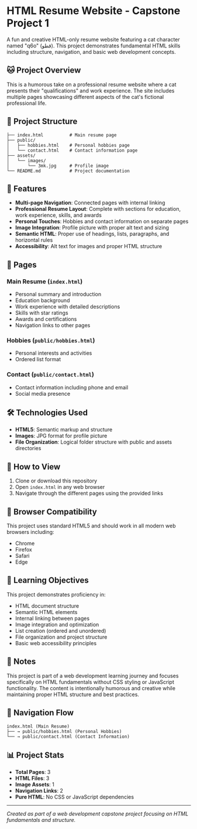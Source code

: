 # HTML Resume Website - Capstone Project 1

A fun and creative HTML-only resume website featuring a cat character named "q6o" (قطو). This project demonstrates fundamental HTML skills including structure, navigation, and basic web development concepts.

## 🐱 Project Overview

This is a humorous take on a professional resume website where a cat presents their "qualifications" and work experience. The site includes multiple pages showcasing different aspects of the cat's fictional professional life.

## 📁 Project Structure

```
├── index.html          # Main resume page
├── public/
│   ├── hobbies.html    # Personal hobbies page
│   └── contact.html    # Contact information page
├── assets/
│   └── images/
│       └── 3mk.jpg     # Profile image
└── README.md           # Project documentation
```

## 🌟 Features

- **Multi-page Navigation**: Connected pages with internal linking
- **Professional Resume Layout**: Complete with sections for education, work experience, skills, and awards
- **Personal Touches**: Hobbies and contact information on separate pages
- **Image Integration**: Profile picture with proper alt text and sizing
- **Semantic HTML**: Proper use of headings, lists, paragraphs, and horizontal rules
- **Accessibility**: Alt text for images and proper HTML structure

## 📄 Pages

### Main Resume (`index.html`)

- Personal summary and introduction
- Education background
- Work experience with detailed descriptions
- Skills with star ratings
- Awards and certifications
- Navigation links to other pages

### Hobbies (`public/hobbies.html`)

- Personal interests and activities
- Ordered list format

### Contact (`public/contact.html`)

- Contact information including phone and email
- Social media presence

## 🛠️ Technologies Used

- **HTML5**: Semantic markup and structure
- **Images**: JPG format for profile picture
- **File Organization**: Logical folder structure with public and assets directories

## 🚀 How to View

1. Clone or download this repository
2. Open `index.html` in any web browser
3. Navigate through the different pages using the provided links

## 📱 Browser Compatibility

This project uses standard HTML5 and should work in all modern web browsers including:

- Chrome
- Firefox
- Safari
- Edge

## 🎯 Learning Objectives

This project demonstrates proficiency in:

- HTML document structure
- Semantic HTML elements
- Internal linking between pages
- Image integration and optimization
- List creation (ordered and unordered)
- File organization and project structure
- Basic web accessibility principles

## 📝 Notes

This project is part of a web development learning journey and focuses specifically on HTML fundamentals without CSS styling or JavaScript functionality. The content is intentionally humorous and creative while maintaining proper HTML structure and best practices.

## 🔗 Navigation Flow

```
index.html (Main Resume)
├── → public/hobbies.html (Personal Hobbies)
└── → public/contact.html (Contact Information)
```

## 📊 Project Stats

- **Total Pages**: 3
- **HTML Files**: 3
- **Image Assets**: 1
- **Navigation Links**: 2
- **Pure HTML**: No CSS or JavaScript dependencies

---

_Created as part of a web development capstone project focusing on HTML fundamentals and structure._
